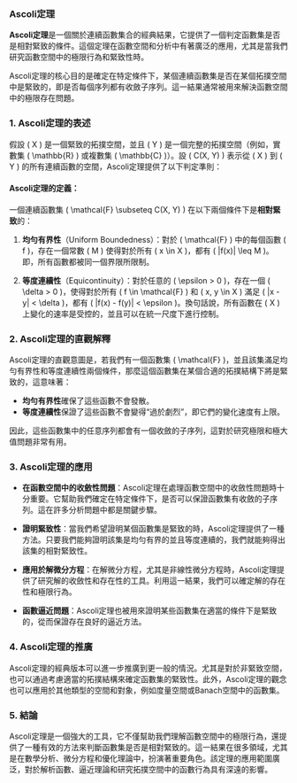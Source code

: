 ### Ascoli定理

**Ascoli定理**是一個關於連續函數集合的經典結果，它提供了一個判定函數集是否是相對緊致的條件。這個定理在函數空間和分析中有著廣泛的應用，尤其是當我們研究函數空間中的極限行為和緊致性時。

Ascoli定理的核心目的是確定在特定條件下，某個連續函數集是否在某個拓撲空間中是緊致的，即是否每個序列都有收斂子序列。這一結果通常被用來解決函數空間中的極限存在問題。

### 1. Ascoli定理的表述

假設 \( X \) 是一個緊致的拓撲空間，並且 \( Y \) 是一個完整的拓撲空間（例如，實數集 \( \mathbb{R} \) 或複數集 \( \mathbb{C} \)）。設 \( C(X, Y) \) 表示從 \( X \) 到 \( Y \) 的所有連續函數的空間，Ascoli定理提供了以下判定準則：

#### Ascoli定理的定義：

一個連續函數集 \( \mathcal{F} \subseteq C(X, Y) \) 在以下兩個條件下是**相對緊致**的：

1. **均勻有界性**（Uniform Boundedness）：對於 \( \mathcal{F} \) 中的每個函數 \( f \)，存在一個常數 \( M \) 使得對於所有 \( x \in X \)，都有 \( |f(x)| \leq M \)。即，所有函數都被同一個界限所限制。

2. **等度連續性**（Equicontinuity）：對於任意的 \( \epsilon > 0 \)，存在一個 \( \delta > 0 \)，使得對於所有 \( f \in \mathcal{F} \) 和 \( x, y \in X \) 滿足 \( |x - y| < \delta \)，都有 \( |f(x) - f(y)| < \epsilon \)。換句話說，所有函數在 \( X \) 上變化的速率是受控的，並且可以在統一尺度下進行控制。

### 2. Ascoli定理的直觀解釋

Ascoli定理的直觀意圖是，若我們有一個函數集 \( \mathcal{F} \)，並且該集滿足均勻有界性和等度連續性兩個條件，那麼這個函數集在某個合適的拓撲結構下將是緊致的，這意味著：

- **均勻有界性**確保了這些函數不會發散。
- **等度連續性**保證了這些函數不會變得“過於劇烈”，即它們的變化速度有上限。

因此，這些函數集中的任意序列都會有一個收斂的子序列，這對於研究極限和極大值問題非常有用。

### 3. Ascoli定理的應用

- **在函數空間中的收斂性問題**：Ascoli定理在處理函數空間中的收斂性問題時十分重要。它幫助我們確定在特定條件下，是否可以保證函數集有收斂的子序列。這在許多分析問題中都是關鍵步驟。

- **證明緊致性**：當我們希望證明某個函數集是緊致的時，Ascoli定理提供了一種方法。只要我們能夠證明該集是均勻有界的並且等度連續的，我們就能夠得出該集的相對緊致性。

- **應用於解微分方程**：在解微分方程，尤其是非線性微分方程時，Ascoli定理提供了研究解的收斂性和存在性的工具。利用這一結果，我們可以確定解的存在性和極限行為。

- **函數逼近問題**：Ascoli定理也被用來證明某些函數集在適當的條件下是緊致的，從而保證存在良好的逼近方法。

### 4. Ascoli定理的推廣

Ascoli定理的經典版本可以進一步推廣到更一般的情況。尤其是對於非緊致空間，也可以通過考慮適當的拓撲結構來確定函數集的緊致性。此外，Ascoli定理的觀念也可以應用於其他類型的空間和對象，例如度量空間或Banach空間中的函數集。

### 5. 結論

Ascoli定理是一個強大的工具，它不僅幫助我們理解函數空間中的極限行為，還提供了一種有效的方法來判斷函數集是否是相對緊致的。這一結果在很多領域，尤其是在數學分析、微分方程和優化理論中，扮演著重要角色。該定理的應用範圍廣泛，對於解析函數、逼近理論和研究拓撲空間中的函數行為具有深遠的影響。